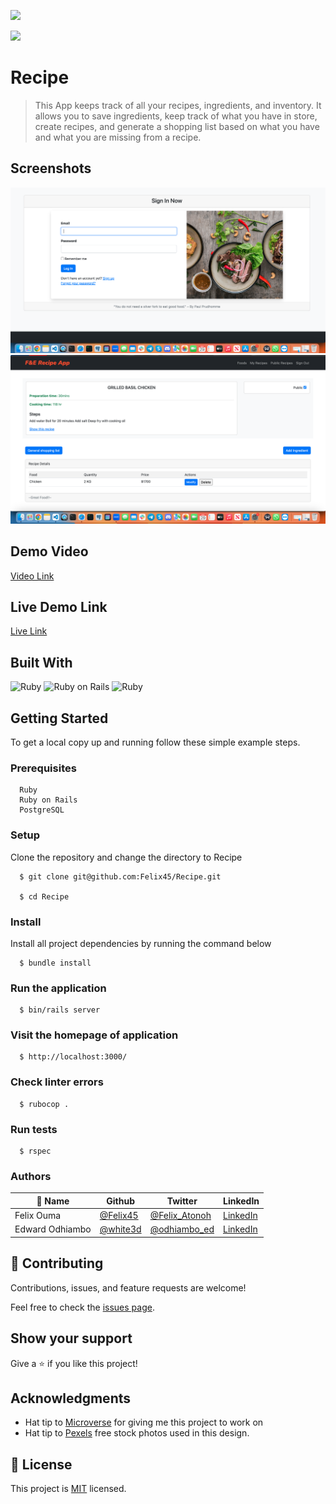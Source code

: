 ![](https://img.shields.io/badge/Microverse-blueviolet)

![](https://media.giphy.com/media/a8kZzhfLvxlrZlOtx8/giphy.gif)

# Recipe

> This App keeps track of all your recipes, ingredients, and inventory. It allows you to save ingredients, keep track of what you have in store, create recipes, and generate a shopping list based on what you have and what you are missing from a recipe.


## Screenshots
![Screenshot 1](https://github.com/white3d/Recipe/blob/main/Recipe1.png)
![Screenshot 2](https://github.com/white3d/Recipe/blob/main/Recipe2.png)

## Demo Video

[Video Link](https://www.loom.com/share/00a15d5822204c2faf18d6aa0b3fbf39)

## Live Demo Link

[Live Link](https://recipe-production.up.railway.app)

## Built With

![Ruby](https://icongr.am/devicon/ruby-original.svg?size=50&color=currentColor)
![Ruby on Rails](https://icongr.am/devicon/rails-original-wordmark.svg?size=50&color=currentColor)
![Ruby](https://icongr.am/devicon/postgresql-original.svg?size=50&color=currentColor)

## Getting Started

To get a local copy up and running follow these simple example steps.

### Prerequisites
```
  Ruby
  Ruby on Rails
  PostgreSQL
```
### Setup
Clone the repository and change the directory to Recipe

``` 
  $ git clone git@github.com:Felix45/Recipe.git

  $ cd Recipe
```

### Install
Install all project dependencies by running the command below
 
``` 
  $ bundle install
```

### Run the application
```
  $ bin/rails server
```

### Visit the homepage of application
```
  $ http://localhost:3000/
```

### Check linter errors
``` 
  $ rubocop .
```

### Run tests
``` 
  $ rspec
```

### Authors

| 👤 Name | Github | Twitter | LinkedIn |
|------|--------|---------|----------|
|Felix Ouma|[@Felix45](https://github.com/Felix45)|[@Felix_Atonoh](https://twitter.com/Felix_Atonoh)|[LinkedIn](https://www.linkedin.com/in/felix-ouma-639766b0/)|
Edward Odhiambo|[@white3d](https://github.com/white3d)|[@odhiambo_ed](https://twitter.com/odhiambo_ed)|[LinkedIn](https://www.linkedin.com/in/edward-odhiambo/ )|


## 🤝 Contributing

Contributions, issues, and feature requests are welcome!

Feel free to check the [issues page](https://github.com/felix45/Recipe/issues).

## Show your support

Give a ⭐️ if you like this project!

## Acknowledgments

- Hat tip to [Microverse](https://bit.ly/MicroverseTN) for giving me this project to work on
- Hat tip to [Pexels](https://www.pexels.com/collections/side-profiles-d1j9mjy/) free stock photos used in this design.

## 📝 License

This project is [MIT](./LICENSE) licensed.
